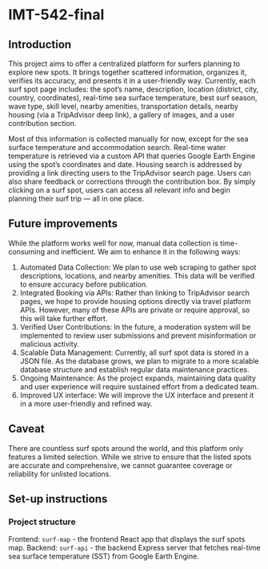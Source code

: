 # IMT-542-final

## Introduction

This project aims to offer a centralized platform for surfers planning to explore new spots. It brings together scattered information, organizes it, verifies its accuracy, and presents it in a user-friendly way. Currently, each surf spot page includes: the spot’s name, description, location (district, city, country, coordinates), real-time sea surface temperature, best surf season, wave type, skill level, nearby amenities, transportation details, nearby housing (via a TripAdvisor deep link), a gallery of images, and a user contribution section.

Most of this information is collected manually for now, except for the sea surface temperature and accommodation search. Real-time water temperature is retrieved via a custom API that queries Google Earth Engine using the spot’s coordinates and date. Housing search is addressed by providing a link directing users to the TripAdvisor search page. Users can also share feedback or corrections through the contribution box. By simply clicking on a surf spot, users can access all relevant info and begin planning their surf trip — all in one place.

## Future improvements
While the platform works well for now, manual data collection is time-consuming and inefficient. We aim to enhance it in the following ways: 
1. Automated Data Collection: We plan to use web scraping to gather spot descriptions, locations, and nearby amenities. This data will be verified to ensure accuracy before publication.
2. Integrated Booking via APIs: Rather than linking to TripAdvisor search pages, we hope to provide housing options directly via travel platform APIs. However, many of these APIs are private or require approval, so this will take further effort.
3. Verified User Contributions: In the future, a moderation system will be implemented to review user submissions and prevent misinformation or malicious activity.
4. Scalable Data Management: Currently, all surf spot data is stored in a JSON file. As the database grows, we plan to migrate to a more scalable database structure and establish regular data maintenance practices.
5. Ongoing Maintenance: As the project expands, maintaining data quality and user experience will require sustained effort from a dedicated team.
6. Improved UX interface: We will improve the UX interface and present it in a more user-friendly and refined way.

## Caveat 
There are countless surf spots around the world, and this platform only features a limited selection. While we strive to ensure that the listed spots are accurate and comprehensive, we cannot guarantee coverage or reliability for unlisted locations.

## Set-up instructions
### Project structure
Frontend: ```surf-map``` - the frontend React app that displays the surf spots map.
Backend: ```surf-api``` - the backend Express server that fetches real-time sea surface temperature (SST) from Google Earth Engine.

